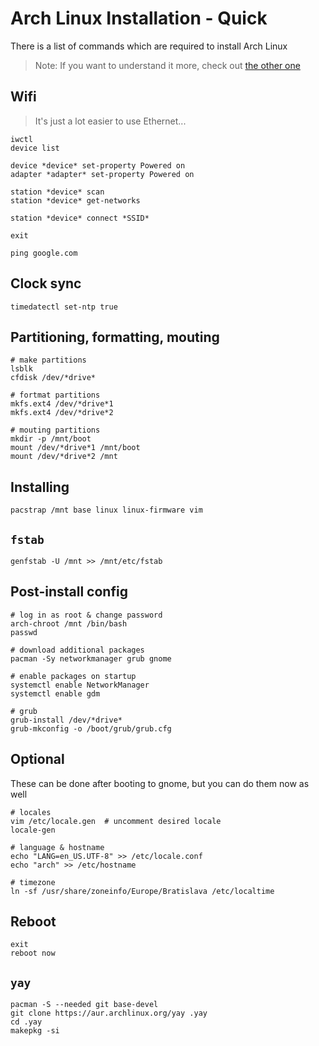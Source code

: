 # Arch Linux Installation - Quick
There is a list of commands which are required to install Arch Linux  

> Note: If you want to understand it more, check out [the other one](./Arch.md)  

## Wifi
> It's just a lot easier to use Ethernet...
```shell
iwctl  
device list

device *device* set-property Powered on 
adapter *adapter* set-property Powered on 

station *device* scan
station *device* get-networks

station *device* connect *SSID*

exit

ping google.com
```

## Clock sync
```shell
timedatectl set-ntp true
```

## Partitioning, formatting, mouting
```shell
# make partitions
lsblk
cfdisk /dev/*drive*

# fortmat partitions
mkfs.ext4 /dev/*drive*1
mkfs.ext4 /dev/*drive*2

# mouting partitions
mkdir -p /mnt/boot
mount /dev/*drive*1 /mnt/boot
mount /dev/*drive*2 /mnt
```

## Installing
```shell
pacstrap /mnt base linux linux-firmware vim
```

## `fstab`
```shell
genfstab -U /mnt >> /mnt/etc/fstab
```

## Post-install config
```shell
# log in as root & change password
arch-chroot /mnt /bin/bash
passwd

# download additional packages
pacman -Sy networkmanager grub gnome

# enable packages on startup
systemctl enable NetworkManager
systemctl enable gdm

# grub
grub-install /dev/*drive*
grub-mkconfig -o /boot/grub/grub.cfg
```

## Optional
These can be done after booting to gnome, but you can do them now as well
```shell
# locales
vim /etc/locale.gen  # uncomment desired locale 
locale-gen

# language & hostname
echo "LANG=en_US.UTF-8" >> /etc/locale.conf
echo "arch" >> /etc/hostname

# timezone
ln -sf /usr/share/zoneinfo/Europe/Bratislava /etc/localtime
```

## Reboot
```shell
exit
reboot now
```

## `yay`
```shell
pacman -S --needed git base-devel
git clone https://aur.archlinux.org/yay .yay
cd .yay
makepkg -si
```